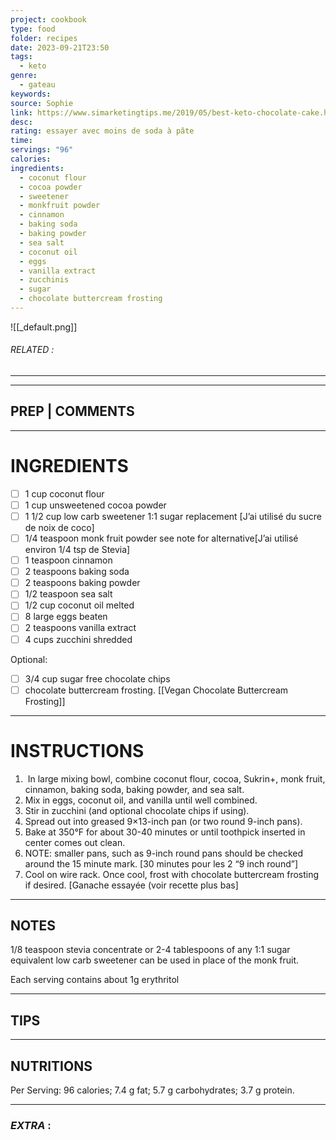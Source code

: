 ```yaml
---
project: cookbook
type: food
folder: recipes
date: 2023-09-21T23:50
tags:
  - keto
genre:
  - gateau
keywords: 
source: Sophie
link: https://www.simarketingtips.me/2019/05/best-keto-chocolate-cake.html?m=1
desc: 
rating: essayer avec moins de soda à pâte
time: 
servings: "96"
calories: 
ingredients:
  - coconut flour
  - cocoa powder
  - sweetener
  - monkfruit powder
  - cinnamon
  - baking soda
  - baking powder
  - sea salt
  - coconut oil
  - eggs
  - vanilla extract
  - zucchinis
  - sugar
  - chocolate buttercream frosting
---
```


![[_default.png]]
###### *RELATED* : 
---


---
## PREP | COMMENTS



---
# INGREDIENTS

- [ ] 1 cup coconut flour
- [ ] 1 cup unsweetened cocoa powder
- [ ] 1 1/2 cup low carb sweetener 1:1 sugar replacement [J’ai utilisé du sucre de noix de coco]
- [ ] 1/4 teaspoon monk fruit powder see note for alternative[J’ai utilisé environ 1/4 tsp de Stevia]
- [ ] 1 teaspoon cinnamon
- [ ] 2 teaspoons baking soda
- [ ] 2 teaspoons baking powder
- [ ] 1/2 teaspoon sea salt
- [ ] 1/2 cup coconut oil melted
- [ ] 8 large eggs beaten
- [ ] 2 teaspoons vanilla extract
- [ ] 4 cups zucchini shredded

Optional:

- [ ] 3/4 cup sugar free chocolate chips
- [ ] chocolate buttercream frosting.  [[Vegan Chocolate Buttercream Frosting]]

---
# INSTRUCTIONS

1.  In large mixing bowl, combine coconut flour, cocoa, Sukrin+, monk fruit, cinnamon, baking soda, baking powder, and sea salt.
2. Mix in eggs, coconut oil, and vanilla until well combined.
3. Stir in zucchini (and optional chocolate chips if using).
4. Spread out into greased 9×13-inch pan (or two round 9-inch pans).
5. Bake at 350°F for about 30-40 minutes or until toothpick inserted in center comes out clean.
6. NOTE: smaller pans, such as 9-inch round pans should be checked around the 15 minute mark. [30 minutes pour les 2 “9 inch round”]
7. Cool on wire rack. Once cool, frost with chocolate buttercream frosting if desired. [Ganache essayée (voir recette plus bas]

---
## NOTES

1/8 teaspoon stevia concentrate or 2-4 tablespoons of any 1:1 sugar equivalent low carb sweetener can be used in place of the monk fruit.

Each serving contains about 1g erythritol

---
## TIPS



---
## NUTRITIONS

Per Serving: 96 calories; 7.4 g fat; 5.7 g carbohydrates; 3.7 g protein.

---
### *EXTRA* :



